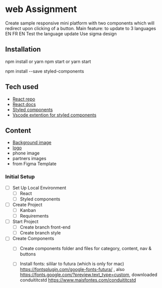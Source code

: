 # web Assignment

Create sample responsive mini platform with two components which will redirect upon clicking of a button. Main feature: to update to 3 languages EN FR EN Test the language update Use sigma design

## Installation

npm install or yarn
npm start or yarn start

npm install --save styled-components

## Tech used

- [React repo](https://github.com/facebook/create-react-app)
- [React docs](https://create-react-app.dev/docs/getting-started/)
- [Styled components](https://styled-components.com)
- [Vscode extention for styled components](https://marketplace.visualstudio.com/items?itemName=jpoissonnier.vscode-styled-components)


## Content

- [Background image](https://s3-alpha-sig.figma.com/img/4b26/4e71/68e52b4e7834b1c5037daaa7007e3181?Expires=1616976000&Signature=WAqFpJTO1H79UWn11SanrqSUeXfHon7SvVb4rGgtkFzYmOe9TooieWG3JSMpgEGBfHoc6k~r8JYrenFLzCavaN~J77iXD0Hcd0huYPKEAAHXMo7X5v2FfnfS00Bd1xHGccwNMvK5c0EJ0BTuBNKbh2uXUZlMh9dMlBAxbItX3TvxFBloSTrq~EiBeVXOg5dAVHEwPI6tFCv-i9ts8x0p1vZj6zPTlXkHyLk46TjDKVEHNHOeeNwSRsZos4wyuFIbPR7zgbe2eiTwiwwuPpBVynwFvZnMpBPzD7RF53KNXPrFUqz36X9k-2BT7b9sYMBbxBYXHKjZviXEoF7GnSY2Yg__&Key-Pair-Id=APKAINTVSUGEWH5XD5UA)
- [logo](https://s3-alpha-sig.figma.com/img/09aa/f0f4/d6dedc4ad1a0c8d4b73db5d62f03bb05?Expires=1616976000&Signature=ZFiZvhzto-rgQw8aItZ8okF2dCGJ-e7nBn0citfJ3aehI~T34RzzEpaV4RYo-HzC4YHdLvZ~wEif0iBduCWQnJUZFlKRlSePJfmzN1Yi8Iv0r77Wq8A1iwzrQXeCJ~WgH9qkN2oFgSpSFg0d3JT82Msss~WgwRS5Rb44krS2sHJp-bYPmhI~9P2tgwike0kvUJ-x1hKxsDjuEA7UUKQU9r6-NpotTY6ayH7po9-hMT1ywFNf-jJXdi4TP6iFpm7AfH2sqWH5wDNlno5GH~sqYqwJOhnNo8qmlj2YAK96LLe0xyO217k7t51rEA7dT9qqwNwVRblj8DsEHUSXrAG~pQ__&Key-Pair-Id=APKAINTVSUGEWH5XD5UA)
- phone image
- partners images
- from Figma Template

### Initial Setup
 - [ ] Set Up Local Environment
   - [ ] React
   - [ ] Styled components
 - [ ] Create Project
   - [ ] Kanban
   - [ ] Requirements
 - [ ] Start Project
    - [ ] Create branch front-end 
    - [ ] Create branch style
 - [ ] Create Components
    - [ ] Create components folder and files for category, content, nav & buttons
    - [ ] Install fonts: sililar to futura (which is only for mac) https://fontsplugin.com/google-fonts-futura/ , also https://fonts.google.com/?preview.text_type=custom, downloaded conduititcstd https://www.maisfontes.com/conduititcstd
    
